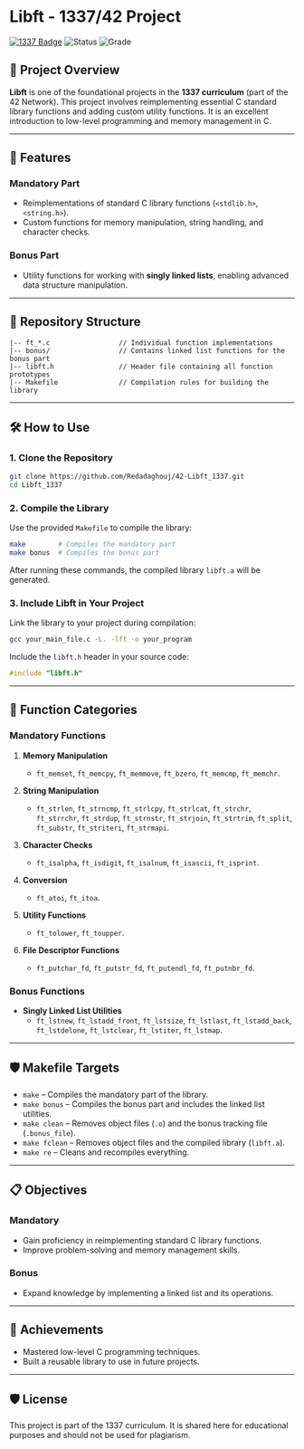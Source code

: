 # Libft - 1337/42 Project  

[![1337 Badge](https://img.shields.io/badge/1337-Project-blue)](https://www.42network.org/)
![Status](https://img.shields.io/badge/Status-Completed-brightgreen) ![Grade](https://img.shields.io/badge/Grade-125%2F100-success)

## 📜 Project Overview  

**Libft** is one of the foundational projects in the **1337 curriculum** (part of the 42 Network). This project involves reimplementing essential C standard library functions and adding custom utility functions. It is an excellent introduction to low-level programming and memory management in C.  

---

## 🚀 Features  

### Mandatory Part  
- Reimplementations of standard C library functions (`<stdlib.h>`, `<string.h>`).  
- Custom functions for memory manipulation, string handling, and character checks.  

### Bonus Part  
- Utility functions for working with **singly linked lists**, enabling advanced data structure manipulation.  

---

## 📂 Repository Structure  

```plaintext  
|-- ft_*.c                 // Individual function implementations  
|-- bonus/                 // Contains linked list functions for the bonus part  
|-- libft.h                // Header file containing all function prototypes  
|-- Makefile               // Compilation rules for building the library  
```  

---

## 🛠️ How to Use  

### 1. Clone the Repository  
```bash  
git clone https://github.com/Redadaghouj/42-Libft_1337.git  
cd Libft_1337  
```  

### 2. Compile the Library  

Use the provided `Makefile` to compile the library:  
```bash  
make        # Compiles the mandatory part  
make bonus  # Compiles the bonus part  
```  

After running these commands, the compiled library `libft.a` will be generated.  

### 3. Include Libft in Your Project  

Link the library to your project during compilation:  
```bash  
gcc your_main_file.c -L. -lft -o your_program  
```  

Include the `libft.h` header in your source code:  
```c  
#include "libft.h"  
```  

---

## 📖 Function Categories  

### Mandatory Functions  

1. **Memory Manipulation**  
   - `ft_memset`, `ft_memcpy`, `ft_memmove`, `ft_bzero`, `ft_memcmp`, `ft_memchr`.  

2. **String Manipulation**  
   - `ft_strlen`, `ft_strncmp`, `ft_strlcpy`, `ft_strlcat`, `ft_strchr`, `ft_strrchr`, `ft_strdup`, `ft_strnstr`, `ft_strjoin`, `ft_strtrim`, `ft_split`, `ft_substr`, `ft_striteri`, `ft_strmapi`.  

3. **Character Checks**  
   - `ft_isalpha`, `ft_isdigit`, `ft_isalnum`, `ft_isascii`, `ft_isprint`.  

4. **Conversion**  
   - `ft_atoi`, `ft_itoa`.  

5. **Utility Functions**  
   - `ft_tolower`, `ft_toupper`.  

6. **File Descriptor Functions**  
   - `ft_putchar_fd`, `ft_putstr_fd`, `ft_putendl_fd`, `ft_putnbr_fd`.  

### Bonus Functions  

- **Singly Linked List Utilities**  
   - `ft_lstnew`, `ft_lstadd_front`, `ft_lstsize`, `ft_lstlast`, `ft_lstadd_back`, `ft_lstdelone`, `ft_lstclear`, `ft_lstiter`, `ft_lstmap`.  

---

## 🛡️ Makefile Targets  

- `make` – Compiles the mandatory part of the library.  
- `make bonus` – Compiles the bonus part and includes the linked list utilities.  
- `make clean` – Removes object files (`.o`) and the bonus tracking file (`.bonus_file`).  
- `make fclean` – Removes object files and the compiled library (`libft.a`).  
- `make re` – Cleans and recompiles everything.  

---

## 📋 Objectives  

### Mandatory  
- Gain proficiency in reimplementing standard C library functions.  
- Improve problem-solving and memory management skills.  

### Bonus  
- Expand knowledge by implementing a linked list and its operations.  

---

## 🌟 Achievements  

- Mastered low-level C programming techniques.  
- Built a reusable library to use in future projects.  

---

## 🛡️ License  

This project is part of the 1337 curriculum. It is shared here for educational purposes and should not be used for plagiarism.
